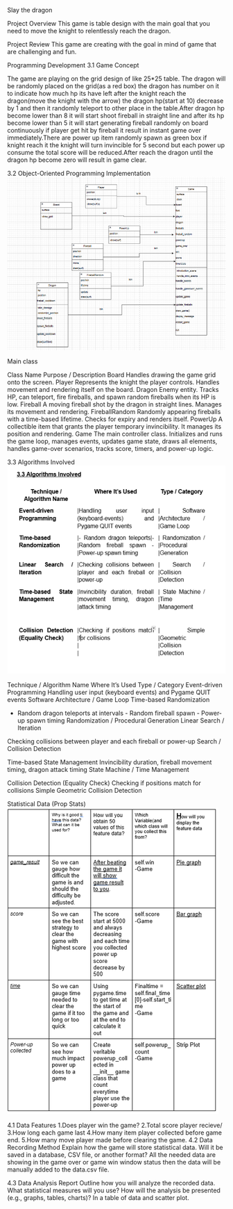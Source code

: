 Slay the dragon

Project Overview
This game is table design with the main goal that you need to move the knight to relentlessly reach the dragon.

Project Review
This game are creating with the goal in mind of game that are challenging and fun.

Programming Development
3.1 Game Concept

The game are playing on the grid design of like 25*25 table. The dragon will be randomly placed on the grid(as a red box) the dragon has number on it to indicate how much hp its have left after the knight reach the dragon(move the knight with the arrow) the dragon hp(start at 10) decrease by 1 and then it randomly teleport to other place in the table.After dragon hp become lower than 8 it will start shoot fireball in straight line and after its hp become lower than 5 it will start generating fireball randomly on board continuously if player get hit by fireball it result in instant game over immediately.There are power up item randomly spawn as green box if knight reach it the knight will turn invincible for 5 second but each power up consume the total score will be reduced.After reach the dragon until the dragon hp become zero will result in game clear.

3.2  Object-Oriented Programming Implementation
![alt text](image-1.png)

Main class

Class Name
Purpose / Description
Board
Handles drawing the game grid onto the screen.
Player
Represents the knight the player controls. Handles movement and rendering itself on the board.
Dragon
Enemy entity. Tracks HP, can teleport, fire fireballs, and spawn random fireballs when its HP is low.
Fireball
A moving fireball shot by the dragon in straight lines. Manages its movement and rendering.
FireballRandom
Randomly appearing fireballs with a time-based lifetime. Checks for expiry and renders itself.
PowerUp
A collectible item that grants the player temporary invincibility. It manages its position and rendering.
Game
The main controller class. Initializes and runs the game loop, manages events, updates game state, draws all elements, handles game-over scenarios, tracks score, timers, and power-up logic.





3.3 Algorithms Involved
![alt text](<Screenshot 2025-05-11 202604.png>)


Technique / Algorithm Name
Where It’s Used
Type / Category
Event-driven Programming
Handling user input (keyboard events) and Pygame QUIT events
Software Architecture / Game Loop
Time-based Randomization
- Random dragon teleports at intervals - Random fireball spawn - Power-up spawn timing
Randomization / Procedural Generation
Linear Search / Iteration

Checking collisions between player and each fireball or power-up
Search / Collision Detection

Time-based State Management
Invincibility duration, fireball movement timing, dragon attack timing
State Machine / Time Management


Collision Detection (Equality Check)
Checking if positions match for collisions
Simple Geometric Collision Detection















Statistical Data (Prop Stats)
![alt text](image.png)





4.1 Data Features
1.Does player win the game?
2.Total score player recieve/
3.How long each game last
4.How many item player collected before game end.
5.How many move player made before clearing the game.
4.2 Data Recording Method
Explain how the game will store statistical data. Will it be saved in a database, CSV file, or another format?
All the needed data are showing in the game over or game win window status then the data will be manually added to the data.csv file.

4.3 Data Analysis Report
Outline how you will analyze the recorded data. What statistical measures will you use? How will the analysis be presented (e.g., graphs, tables, charts)?
In a table of data and scatter plot.

